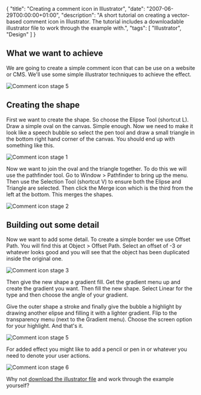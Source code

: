 {
  "title": "Creating a comment icon in Illustrator",
  "date": "2007-06-29T00:00:00+01:00",
  "description": "A short tutorial on creating a vector-based comment icon in Illustrator. The tutorial includes a downloadable illustrator file to work through the example with.",
  "tags": [
    "Illustrator",
    "Design"
  ]
}

## What we want to achieve

We are going to create a simple comment icon that can be use on a website or CMS. We'll use some simple illustrator techniques to achieve the effect.

![Comment icon stage 5][1] 

## Creating the shape

First we want to create the shape. So choose the Elipse Tool (shortcut L). Draw a simple oval on the canvas. Simple enough. Now we need to make it look like a speech bubble so select the pen tool and draw a small triangle in the bottom right hand corner of the canvas. You should end up with something like this.

![Comment icon stage 1][2] 

Now we want to join the oval and the triangle together. To do this we will use the pathfinder tool. Go to Window > Pathfinder to bring up the menu. Then use the Selection Tool (shortcut V) to ensure both the Elipse and Triangle are selected. Then click the Merge icon which is the third from the left at the bottom. This merges the shapes.

![Comment icon stage 2][3] 

## Building out some detail

Now we want to add some detail. To create a simple border we use Offset Path. You will find this at Object > Offset Path. Select an offset of -3 or whatever looks good and you will see that the object has been duplicated inside the original one.

![Comment icon stage 3][4] 

Then give the new shape a gradient fill. Get the gradient menu up and create the gradient you want. Then fill the new shape. Select Linear for the type and then choose the angle of your gradient.

Give the outer shape a stroke and finally give the bubble a highlight by drawing another elipse and filling it with a lighter gradient. Flip to the transparency menu (next to the Gradient menu). Choose the screen option for your highlight. And that's it. 

![Comment icon stage 5][1] 

For added effect you might like to add a pencil or pen in or whatever you need to denote your user actions.

![Comment icon stage 6][5] 

Why not [download the illustrator file][6] and work through the example yourself?

 [1]: http://shapeshed.com/images/articles/comment_stage_5.png 
 [2]: http://shapeshed.com/images/articles/comment_stage_1.png 
 [3]: http://shapeshed.com/images/articles/comment_stage_2.png 
 [4]: http://shapeshed.com/images/articles/comment_stage_3.png 
 [5]: http://shapeshed.com/images/articles/comment_stage_6.png 
 [6]: http://cdn.shapeshed.com/downloads/comment_icon.ai
